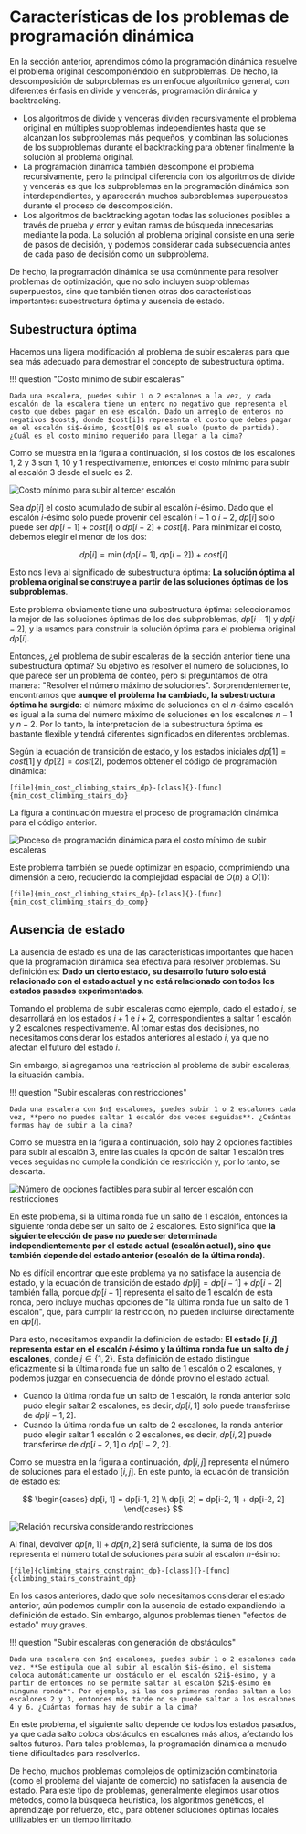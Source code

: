 # Características de los problemas de programación dinámica

En la sección anterior, aprendimos cómo la programación dinámica resuelve el problema original descomponiéndolo en subproblemas. De hecho, la descomposición de subproblemas es un enfoque algorítmico general, con diferentes énfasis en divide y vencerás, programación dinámica y backtracking.

- Los algoritmos de divide y vencerás dividen recursivamente el problema original en múltiples subproblemas independientes hasta que se alcanzan los subproblemas más pequeños, y combinan las soluciones de los subproblemas durante el backtracking para obtener finalmente la solución al problema original.
- La programación dinámica también descompone el problema recursivamente, pero la principal diferencia con los algoritmos de divide y vencerás es que los subproblemas en la programación dinámica son interdependientes, y aparecerán muchos subproblemas superpuestos durante el proceso de descomposición.
- Los algoritmos de backtracking agotan todas las soluciones posibles a través de prueba y error y evitan ramas de búsqueda innecesarias mediante la poda. La solución al problema original consiste en una serie de pasos de decisión, y podemos considerar cada subsecuencia antes de cada paso de decisión como un subproblema.

De hecho, la programación dinámica se usa comúnmente para resolver problemas de optimización, que no solo incluyen subproblemas superpuestos, sino que también tienen otras dos características importantes: subestructura óptima y ausencia de estado.

## Subestructura óptima

Hacemos una ligera modificación al problema de subir escaleras para que sea más adecuado para demostrar el concepto de subestructura óptima.

!!! question "Costo mínimo de subir escaleras"

    Dada una escalera, puedes subir 1 o 2 escalones a la vez, y cada escalón de la escalera tiene un entero no negativo que representa el costo que debes pagar en ese escalón. Dado un arreglo de enteros no negativos $cost$, donde $cost[i]$ representa el costo que debes pagar en el escalón $i$-ésimo, $cost[0]$ es el suelo (punto de partida). ¿Cuál es el costo mínimo requerido para llegar a la cima?

Como se muestra en la figura a continuación, si los costos de los escalones 1, 2 y 3 son $1$, $10$ y $1$ respectivamente, entonces el costo mínimo para subir al escalón 3 desde el suelo es $2$.

![Costo mínimo para subir al tercer escalón](dp_problem_features.assets/min_cost_cs_example.png)

Sea $dp[i]$ el costo acumulado de subir al escalón $i$-ésimo. Dado que el escalón $i$-ésimo solo puede provenir del escalón $i-1$ o $i-2$, $dp[i]$ solo puede ser $dp[i-1] + cost[i]$ o $dp[i-2] + cost[i]$. Para minimizar el costo, debemos elegir el menor de los dos:

$$
dp[i] = \min(dp[i-1], dp[i-2]) + cost[i]
$$

Esto nos lleva al significado de subestructura óptima: **La solución óptima al problema original se construye a partir de las soluciones óptimas de los subproblemas**.

Este problema obviamente tiene una subestructura óptima: seleccionamos la mejor de las soluciones óptimas de los dos subproblemas, $dp[i-1]$ y $dp[i-2]$, y la usamos para construir la solución óptima para el problema original $dp[i]$.

Entonces, ¿el problema de subir escaleras de la sección anterior tiene una subestructura óptima? Su objetivo es resolver el número de soluciones, lo que parece ser un problema de conteo, pero si preguntamos de otra manera: "Resolver el número máximo de soluciones". Sorprendentemente, encontramos que **aunque el problema ha cambiado, la subestructura óptima ha surgido**: el número máximo de soluciones en el $n$-ésimo escalón es igual a la suma del número máximo de soluciones en los escalones $n-1$ y $n-2$. Por lo tanto, la interpretación de la subestructura óptima es bastante flexible y tendrá diferentes significados en diferentes problemas.

Según la ecuación de transición de estado, y los estados iniciales $dp[1] = cost[1]$ y $dp[2] = cost[2]$, podemos obtener el código de programación dinámica:

```src
[file]{min_cost_climbing_stairs_dp}-[class]{}-[func]{min_cost_climbing_stairs_dp}
```

La figura a continuación muestra el proceso de programación dinámica para el código anterior.

![Proceso de programación dinámica para el costo mínimo de subir escaleras](dp_problem_features.assets/min_cost_cs_dp.png)

Este problema también se puede optimizar en espacio, comprimiendo una dimensión a cero, reduciendo la complejidad espacial de $O(n)$ a $O(1)$:

```src
[file]{min_cost_climbing_stairs_dp}-[class]{}-[func]{min_cost_climbing_stairs_dp_comp}
```

## Ausencia de estado

La ausencia de estado es una de las características importantes que hacen que la programación dinámica sea efectiva para resolver problemas. Su definición es: **Dado un cierto estado, su desarrollo futuro solo está relacionado con el estado actual y no está relacionado con todos los estados pasados experimentados**.

Tomando el problema de subir escaleras como ejemplo, dado el estado $i$, se desarrollará en los estados $i+1$ e $i+2$, correspondientes a saltar 1 escalón y 2 escalones respectivamente. Al tomar estas dos decisiones, no necesitamos considerar los estados anteriores al estado $i$, ya que no afectan el futuro del estado $i$.

Sin embargo, si agregamos una restricción al problema de subir escaleras, la situación cambia.

!!! question "Subir escaleras con restricciones"

    Dada una escalera con $n$ escalones, puedes subir 1 o 2 escalones cada vez, **pero no puedes saltar 1 escalón dos veces seguidas**. ¿Cuántas formas hay de subir a la cima?

Como se muestra en la figura a continuación, solo hay 2 opciones factibles para subir al escalón 3, entre las cuales la opción de saltar 1 escalón tres veces seguidas no cumple la condición de restricción y, por lo tanto, se descarta.

![Número de opciones factibles para subir al tercer escalón con restricciones](dp_problem_features.assets/climbing_stairs_constraint_example.png)

En este problema, si la última ronda fue un salto de 1 escalón, entonces la siguiente ronda debe ser un salto de 2 escalones. Esto significa que **la siguiente elección de paso no puede ser determinada independientemente por el estado actual (escalón actual), sino que también depende del estado anterior (escalón de la última ronda)**.

No es difícil encontrar que este problema ya no satisface la ausencia de estado, y la ecuación de transición de estado $dp[i] = dp[i-1] + dp[i-2]$ también falla, porque $dp[i-1]$ representa el salto de 1 escalón de esta ronda, pero incluye muchas opciones de "la última ronda fue un salto de 1 escalón", que, para cumplir la restricción, no pueden incluirse directamente en $dp[i]$.

Para esto, necesitamos expandir la definición de estado: **El estado $[i, j]$ representa estar en el escalón $i$-ésimo y la última ronda fue un salto de $j$ escalones**, donde $j \in \{1, 2\}$. Esta definición de estado distingue eficazmente si la última ronda fue un salto de 1 escalón o 2 escalones, y podemos juzgar en consecuencia de dónde provino el estado actual.

-   Cuando la última ronda fue un salto de 1 escalón, la ronda anterior solo pudo elegir saltar 2 escalones, es decir, $dp[i, 1]$ solo puede transferirse de $dp[i-1, 2]$.
-   Cuando la última ronda fue un salto de 2 escalones, la ronda anterior pudo elegir saltar 1 escalón o 2 escalones, es decir, $dp[i, 2]$ puede transferirse de $dp[i-2, 1]$ o $dp[i-2, 2]$.

Como se muestra en la figura a continuación, $dp[i, j]$ representa el número de soluciones para el estado $[i, j]$. En este punto, la ecuación de transición de estado es:

$$
\begin{cases}
dp[i, 1] = dp[i-1, 2] \\
dp[i, 2] = dp[i-2, 1] + dp[i-2, 2]
\end{cases}
$$

![Relación recursiva considerando restricciones](dp_problem_features.assets/climbing_stairs_constraint_state_transfer.png)

Al final, devolver $dp[n, 1] + dp[n, 2]$ será suficiente, la suma de los dos representa el número total de soluciones para subir al escalón $n$-ésimo:

```src
[file]{climbing_stairs_constraint_dp}-[class]{}-[func]{climbing_stairs_constraint_dp}
```

En los casos anteriores, dado que solo necesitamos considerar el estado anterior, aún podemos cumplir con la ausencia de estado expandiendo la definición de estado. Sin embargo, algunos problemas tienen "efectos de estado" muy graves.

!!! question "Subir escaleras con generación de obstáculos"

    Dada una escalera con $n$ escalones, puedes subir 1 o 2 escalones cada vez. **Se estipula que al subir al escalón $i$-ésimo, el sistema coloca automáticamente un obstáculo en el escalón $2i$-ésimo, y a partir de entonces no se permite saltar al escalón $2i$-ésimo en ninguna ronda**. Por ejemplo, si las dos primeras rondas saltan a los escalones 2 y 3, entonces más tarde no se puede saltar a los escalones 4 y 6. ¿Cuántas formas hay de subir a la cima?

En este problema, el siguiente salto depende de todos los estados pasados, ya que cada salto coloca obstáculos en escalones más altos, afectando los saltos futuros. Para tales problemas, la programación dinámica a menudo tiene dificultades para resolverlos.

De hecho, muchos problemas complejos de optimización combinatoria (como el problema del viajante de comercio) no satisfacen la ausencia de estado. Para este tipo de problemas, generalmente elegimos usar otros métodos, como la búsqueda heurística, los algoritmos genéticos, el aprendizaje por refuerzo, etc., para obtener soluciones óptimas locales utilizables en un tiempo limitado.
